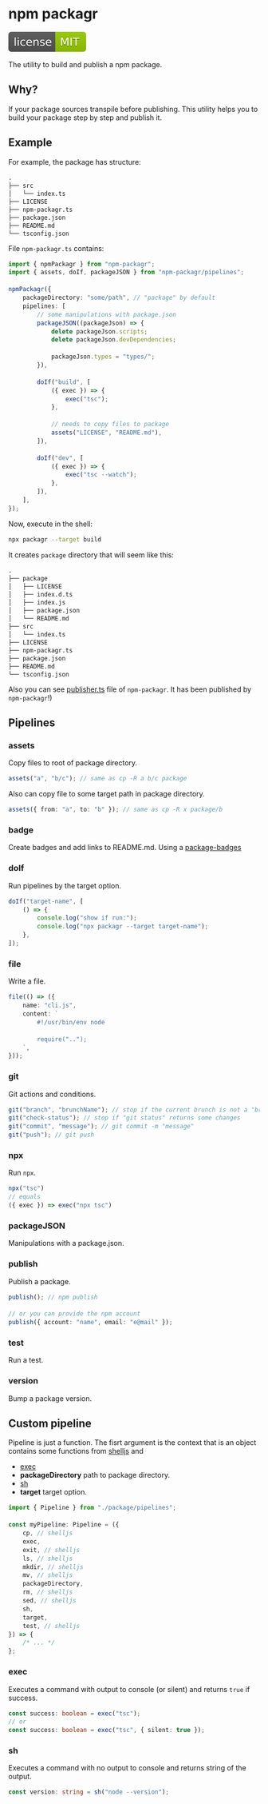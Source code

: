 # npm packagr

![license: MIT](https://raw.githubusercontent.com/PavelDymkov/npm-packagr/master/badges/license.svg)

The utility to build and publish a npm package.

## Why?

If your package sources transpile before publishing.
This utility helps you to build your package step by step and publish it.

## Example

For example, the package has structure:

```
.
├── src
│   └── index.ts
├── LICENSE
├── npm-packagr.ts
├── package.json
├── README.md
└── tsconfig.json
```

File `npm-packagr.ts` contains:

```ts
import { npmPackagr } from "npm-packagr";
import { assets, doIf, packageJSON } from "npm-packagr/pipelines";

npmPackagr({
    packageDirectory: "some/path", // "package" by default
    pipelines: [
        // some manipulations with package.json
        packageJSON((packageJson) => {
            delete packageJson.scripts;
            delete packageJson.devDependencies;

            packageJson.types = "types/";
        }),

        doIf("build", [
            ({ exec }) => {
                exec("tsc");
            },

            // needs to copy files to package
            assets("LICENSE", "README.md"),
        ]),

        doIf("dev", [
            ({ exec }) => {
                exec("tsc --watch");
            },
        ]),
    ],
});
```

Now, execute in the shell:

```sh
npx packagr --target build
```

It creates `package` directory that will seem like this:

```
.
├── package
│   ├── LICENSE
│   ├── index.d.ts
│   ├── index.js
│   ├── package.json
│   └── README.md
├── src
│   └── index.ts
├── LICENSE
├── npm-packagr.ts
├── package.json
├── README.md
└── tsconfig.json
```

Also you can see [publisher.ts](https://github.com/PavelDymkov/npm-packagr/blob/main/publisher.ts) file of `npm-packagr`.
It has been published by `npm-packagr`!)

## Pipelines

### assets

Copy files to root of package directory.

```ts
assets("a", "b/c"); // same as cp -R a b/c package
```

Also can copy file to some target path in package directory.

```ts
assets({ from: "a", to: "b" }); // same as cp -R x package/b
```

### badge

Create badges and add links to README.md. Using a
[package-badges](https://www.npmjs.com/package/package-badges)

### doIf

Run pipelines by the target option.

```ts
doIf("target-name", [
    () => {
        console.log("show if run:");
        console.log("npx packagr --target target-name");
    },
]);
```

### file

Write a file.

```ts
file(() => ({
    name: "cli.js",
    content: `
        #!/usr/bin/env node

        require("..");
    `,
}));
```

### git

Git actions and conditions.

```ts
git("branch", "brunchName"); // stop if the current brunch is not a "brunchName"
git("check-status"); // stop if "git status" returns some changes
git("commit", "message"); // git commit -m "message"
git("push"); // git push
```

### npx

Run `npx`.

```ts
npx("tsc")
// equals
({ exec }) => exec("npx tsc")
```

### packageJSON

Manipulations with a package.json.

### publish

Publish a package.

```ts
publish(); // npm publish

// or you can provide the npm account
publish({ account: "name", email: "e@mail" });
```

### test

Run a test.

### version

Bump a package version.

## Custom pipeline

Pipeline is just a function.
The fisrt argument is the context that is an object contains some functions from
[shelljs](https://www.npmjs.com/package/shelljs)
and

-   [exec](#exec)
-   **packageDirectory** path to package directory.
-   [sh](#sh)
-   **target** target option.

```ts
import { Pipeline } from "./package/pipelines";

const myPipeline: Pipeline = ({
    cp, // shelljs
    exec,
    exit, // shelljs
    ls, // shelljs
    mkdir, // shelljs
    mv, // shelljs
    packageDirectory,
    rm, // shelljs
    sed, // shelljs
    sh,
    target,
    test, // shelljs
}) => {
    /* ... */
};
```

### exec

Executes a command with output to console (or silent) and returns `true` if success.

```ts
const success: boolean = exec("tsc");
// or
const success: boolean = exec("tsc", { silent: true });
```

### sh

Executes a command with no output to console and returns string of the output.

```ts
const version: string = sh("node --version");
```
